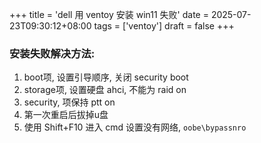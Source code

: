 +++
title = 'dell 用 ventoy 安装 win11 失败'
date = 2025-07-23T09:30:12+08:00
tags = ['ventoy']
draft = false
+++


### 安装失败解决方法:

1. boot项, 设置引导顺序, 关闭 security boot
2. storage项, 设置硬盘 ahci, 不能为 raid on 
3. security, 项保持 ptt on
4. 第一次重启后拔掉u盘
5. 使用 Shift+F10 进入 cmd 设置没有网络, `oobe\bypassnro`
